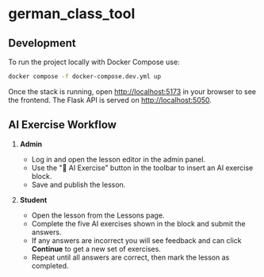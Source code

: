 # german_class_tool

## Development

To run the project locally with Docker Compose use:

```bash
docker compose -f docker-compose.dev.yml up
```

Once the stack is running, open <http://localhost:5173> in your browser to see
the frontend. The Flask API is served on <http://localhost:5050>.

## AI Exercise Workflow

1. **Admin**
   - Log in and open the lesson editor in the admin panel.
   - Use the "🤖 AI Exercise" button in the toolbar to insert an AI exercise block.
   - Save and publish the lesson.

2. **Student**
   - Open the lesson from the Lessons page.
   - Complete the five AI exercises shown in the block and submit the answers.
   - If any answers are incorrect you will see feedback and can click **Continue** to get a new set of exercises.
   - Repeat until all answers are correct, then mark the lesson as completed.

